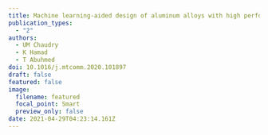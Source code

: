 ```yaml
---
title: Machine learning-aided design of aluminum alloys with high performance
publication_types:
  - "2"
authors:
  - UM Chaudry
  - K Hamad
  - T Abuhmed
doi: 10.1016/j.mtcomm.2020.101897
draft: false
featured: false
image:
  filename: featured
  focal_point: Smart
  preview_only: false
date: 2021-04-29T04:23:14.161Z
---
```


